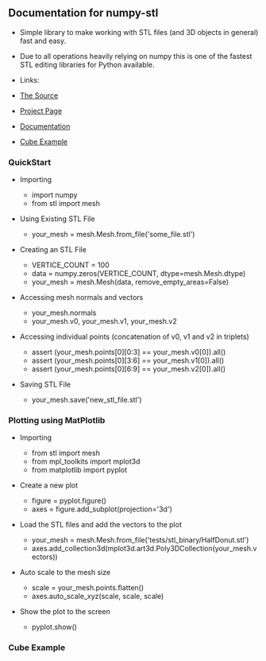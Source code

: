 ## Documentation for numpy-stl

- Simple library to make working with STL files (and 3D objects in general) fast and easy.
- Due to all operations heavily relying on numpy this is one of the fastest STL editing libraries for Python available.

- Links:
- [The Source]( https://github.com/WoLpH/numpy-stl)
- [Project Page]( https://pypi.python.org/pypi/numpy-stl)
- [Documentation](http://numpy-stl.readthedocs.org/en/latest/)
- [Cube Example](https://micronote.tech/2020/12/Generating-STL-Models-with-Python/)

### QuickStart
 - Importing
    - import numpy
   - from stl import mesh
  
 - Using Existing STL File
   - your_mesh = mesh.Mesh.from_file('some_file.stl')
  
 - Creating an STL File
   - VERTICE_COUNT = 100
   - data = numpy.zeros(VERTICE_COUNT, dtype=mesh.Mesh.dtype)
    - your_mesh = mesh.Mesh(data, remove_empty_areas=False)
  
 - Accessing mesh normals and vectors
   - your_mesh.normals
   - your_mesh.v0, your_mesh.v1, your_mesh.v2
  
 - Accessing individual points (concatenation of v0, v1 and v2 in triplets)
   - assert (your_mesh.points[0][0:3] == your_mesh.v0[0]).all()
   - assert (your_mesh.points[0][3:6] == your_mesh.v1[0]).all()
   - assert (your_mesh.points[0][6:9] == your_mesh.v2[0]).all()
  
 - Saving STL File
    - your_mesh.save('new_stl_file.stl')
  

### Plotting using MatPlotlib
- Importing
   - from stl import mesh
   - from mpl_toolkits import mplot3d
   - from matplotlib import pyplot

 - Create a new plot
   - figure = pyplot.figure()
   - axes = figure.add_subplot(projection='3d')

- Load the STL files and add the vectors to the plot
   - your_mesh = mesh.Mesh.from_file('tests/stl_binary/HalfDonut.stl')
   -  axes.add_collection3d(mplot3d.art3d.Poly3DCollection(your_mesh.vectors))

 - Auto scale to the mesh size
   - scale = your_mesh.points.flatten()
   - axes.auto_scale_xyz(scale, scale, scale)

- Show the plot to the screen
   - pyplot.show()
 
### 


### Cube Example




